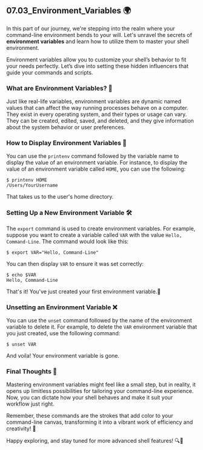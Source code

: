 ## 07.03_Environment_Variables 🌍

In this part of our journey, we're stepping into the realm where your command-line environment bends to your will. Let's unravel the secrets of **environment variables** and learn how to utilize them to master your shell environment. 

Environment variables allow you to customize your shell’s behavior to fit your needs perfectly. Let’s dive into setting these hidden influencers that guide your commands and scripts.

### What are Environment Variables? 🤔

Just like real-life variables, environment variables are dynamic named values that can affect the way running processes behave on a computer. They exist in every operating system, and their types or usage can vary. They can be created, edited, saved, and deleted, and they give information about the system behavior or user preferences.

### How to Display Environment Variables 📖

You can use the `printenv` command followed by the variable name to display the value of an environment variable. For instance, to display the value of an environment variable called `HOME`, you can use the following:

```shell
$ printenv HOME
/Users/YourUsername
```

That takes us to the user's home directory.

### Setting Up a New Environment Variable 🛠️

The `export` command is used to create environment variables. For example, suppose you want to create a variable called `VAR` with the value `Hello, Command-Line`. The command would look like this:

```shell
$ export VAR="Hello, Command-Line"
```
You can then display `VAR` to ensure it was set correctly:

```shell
$ echo $VAR
Hello, Command-Line
```
That's it! You've just created your first environment variable.🎉

### Unsetting an Environment Variable ❌

You can use the `unset` command followed by the name of the environment variable to delete it. For example, to delete the `VAR` environment variable that you just created, use the following command:

```shell
$ unset VAR
```

And voila! Your environment variable is gone.

### Final Thoughts 💭

Mastering environment variables might feel like a small step, but in reality, it opens up limitless possibilities for tailoring your command-line experience. Now, you can dictate how your shell behaves and make it suit your workflow just right. 

Remember, these commands are the strokes that add color to your command-line canvas, transforming it into a vibrant work of efficiency and creativity! 🎨

Happy exploring, and stay tuned for more advanced shell features! 🔍🐚